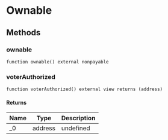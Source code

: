 # Ownable









## Methods

### ownable

```solidity
function ownable() external nonpayable
```






### voterAuthorized

```solidity
function voterAuthorized() external view returns (address)
```






#### Returns

| Name | Type | Description |
|---|---|---|
| _0 | address | undefined |





